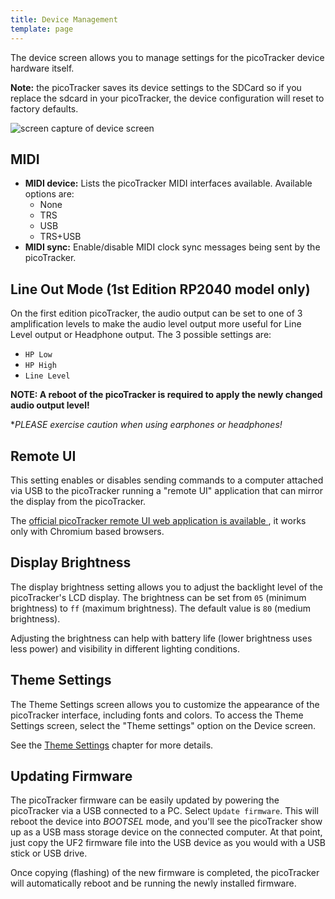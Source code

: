 ```yaml
---
title: Device Management
template: page
---
```


The device screen allows you to manage settings for the picoTracker device hardware itself.

**Note:** the picoTracker saves its device settings to the SDCard so if you replace the sdcard in your picoTracker, the device configuration will reset to factory defaults.

![screen capture of device screen](image/device-screen-small.png)

## MIDI

- **MIDI device:** Lists the picoTracker MIDI interfaces available. Available options are:
    * None
    * TRS
    * USB
    * TRS+USB
- **MIDI sync:** Enable/disable MIDI clock sync messages being sent by the picoTracker.

## Line Out Mode (1st Edition RP2040 model only)

On the first edition picoTracker, the audio output can be set to one of 3 amplification levels to make the audio level output more useful for Line Level output or Headphone output. The 3 possible settings are: 
* `HP Low`
* `HP High`
* `Line Level`

**NOTE: A reboot of the picoTracker is required to apply the newly changed audio output level!** 

**PLEASE exercise caution when using earphones or headphones!*

## Remote UI

This setting enables or disables sending commands to a computer attached via USB to the picoTracker running a "remote UI" application that can mirror the display from the picoTracker.

The [official picoTracker remote UI web application is available ](https://ui.xiphonics.com), it works only with Chromium based browsers.

## Display Brightness

The display brightness setting allows you to adjust the backlight level of the picoTracker's LCD display. The brightness can be set from `05` (minimum brightness) to `ff` (maximum brightness). The default value is `80` (medium brightness).

Adjusting the brightness can help with battery life (lower brightness uses less power) and visibility in different lighting conditions.

## Theme Settings

The Theme Settings screen allows you to customize the appearance of the picoTracker interface, including fonts and colors. To access the Theme Settings screen, select the "Theme settings" option on the Device screen.

See the [Theme Settings](theme.html) chapter for more details.

## Updating Firmware

The picoTracker firmware can be easily updated by powering the picoTracker via a USB connected to a PC. Select `Update firmware`. This will reboot the device into *BOOTSEL* mode, and you'll see the picoTracker show up as a USB mass storage device on the connected computer. At that point, just copy the UF2 firmware file into the USB device as you would with a USB stick or USB drive. 

Once copying (flashing) of the new firmware is completed, the picoTracker will automatically reboot and be running the newly installed firmware.
